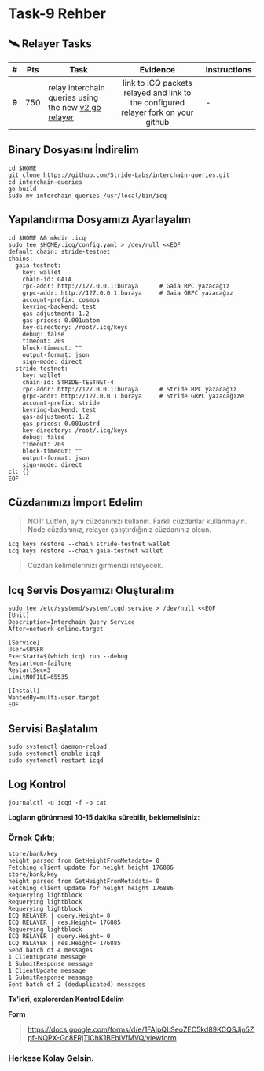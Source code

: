 # Task-9 Rehber

## 🛰  Relayer Tasks 

| #     | Pts |  Task                                                                                                             | Evidence                                                                           | Instructions      |
| ----- | --- | ----------------------------------------------------------------------------------------------------------------- |:----------------------------------------------------------------------------------:| ----------------- |
| **9** | 750 | relay interchain queries using the new [v2 go relayer](https://github.com/cosmos/relayer/releases/tag/v2.0.0-rc4) | link to ICQ packets relayed and link to the configured relayer fork on your github | - |

## Binary Dosyasını İndirelim
```
cd $HOME
git clone https://github.com/Stride-Labs/interchain-queries.git
cd interchain-queries
go build
sudo mv interchain-queries /usr/local/bin/icq
```

## Yapılandırma Dosyamızı Ayarlayalım
```
cd $HOME && mkdir .icq
sudo tee $HOME/.icq/config.yaml > /dev/null <<EOF
default_chain: stride-testnet
chains:
  gaia-testnet:
    key: wallet
    chain-id: GAIA
    rpc-addr: http://127.0.0.1:buraya      # Gaia RPC yazacağız
    grpc-addr: http://127.0.0.1:buraya     # Gaia GRPC yazacağız
    account-prefix: cosmos
    keyring-backend: test
    gas-adjustment: 1.2
    gas-prices: 0.001uatom
    key-directory: /root/.icq/keys
    debug: false
    timeout: 20s
    block-timeout: ""
    output-format: json
    sign-mode: direct
  stride-testnet:
    key: wallet
    chain-id: STRIDE-TESTNET-4
    rpc-addr: http://127.0.0.1:buraya      # Stride RPC yazacağız
    grpc-addr: http://127.0.0.1:buraya     # Stride GRPC yazacağıze
    account-prefix: stride
    keyring-backend: test
    gas-adjustment: 1.2
    gas-prices: 0.001ustrd
    key-directory: /root/.icq/keys
    debug: false
    timeout: 20s
    block-timeout: ""
    output-format: json
    sign-mode: direct
cl: {}
EOF
```

## Cüzdanımızı İmport Edelim
> NOT: Lütfen, aynı cüzdanınızı kullanın. Farklı cüzdanlar kullanmayın. Node cüzdanınız, relayer çalıştırdığınız cüzdanınız olsun.
```
icq keys restore --chain stride-testnet wallet
icq keys restore --chain gaia-testnet wallet
```
> Cüzdan kelimelerinizi girmenizi isteyecek.

## Icq Servis Dosyamızı Oluşturalım
```
sudo tee /etc/systemd/system/icqd.service > /dev/null <<EOF
[Unit]
Description=Interchain Query Service
After=network-online.target

[Service]
User=$USER
ExecStart=$(which icq) run --debug
Restart=on-failure
RestartSec=3
LimitNOFILE=65535

[Install]
WantedBy=multi-user.target
EOF
```

## Servisi Başlatalım
```
sudo systemctl daemon-reload
sudo systemctl enable icqd
sudo systemctl restart icqd
```

## Log Kontrol
```
journalctl -u icqd -f -o cat
```

**Logların görünmesi 10-15 dakika sürebilir, beklemelisiniz:**

### Örnek Çıktı;
```
store/bank/key
height parsed from GetHeightFromMetadata= 0
Fetching client update for height height 176886
store/bank/key
height parsed from GetHeightFromMetadata= 0
Fetching client update for height height 176886
Requerying lightblock
Requerying lightblock
Requerying lightblock
ICQ RELAYER | query.Height= 0
ICQ RELAYER | res.Height= 176885
Requerying lightblock
ICQ RELAYER | query.Height= 0
ICQ RELAYER | res.Height= 176885
Send batch of 4 messages
1 ClientUpdate message
1 SubmitResponse message
1 ClientUpdate message
1 SubmitResponse message
Sent batch of 2 (deduplicated) messages
```

**Tx'leri, explorerdan Kontrol Edelim**

**Form**
> https://docs.google.com/forms/d/e/1FAIpQLSeoZEC5kd89KCQSJjn5Zpf-NQPX-Gc8ERjTIChK1BEbiVfMVQ/viewform

### Herkese Kolay Gelsin.
